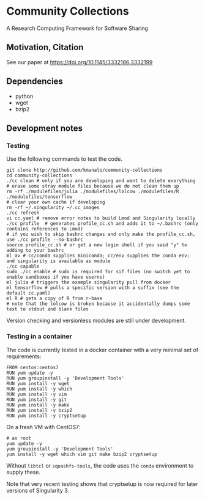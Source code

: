 # Community Collections
A Research Computing Framework for Software Sharing

## Motivation, Citation

See our paper at https://doi.org/10.1145/3332186.3332199

## Dependencies

* python
* wget
* bzip2

## Development notes

### Testing

Use the following commands to test the code.

```
git clone http://github.com/kmanalo/community-collections
cd community-collections
./cc clean # only if you are developing and want to delete everything
# erase some stray module files because we do not clean them up
rm -rf ./modulefiles/julia ./modulefiles/lolcow ./modulefiles/R ./modulefiles/tensorflow
# clear your own cache if developing
rm -rf ~/.singularity ~/.cc_images 
./cc refresh
vi cc.yaml # remove error notes to build Lmod and Singularity locally
./cc profile  # generates profile_cc.sh and adds it to ~/.bashrc (only contains references to Lmod)
# if you wish to skip bashrc changes and only make the profile_cc.sh, use ./cc profile --no-bashrc
source profile_cc.sh # or get a new login shell if you said "y" to adding to your bashrc
ml av # cc/conda supplies miniconda; cc/env supplies the conda env; and singularity is available as module
./cc capable
sudo ./cc enable # sudo is required for sif files (no switch yet to enable sandboxes if you have userns)
ml julia # triggers the example singularity pull from docker
ml tensorflow # pulls a specific version with a suffix (see the default cc.yaml)
ml R # gets a copy of R from r-base
# note that the lolcow is broken because it accidentally dumps some text to stdout and blank files
```

Version checking and versionless modules are still under development.

### Testing in a container

The code is currently tested in a docker container with a very minimal set of requirements:

```
FROM centos:centos7
RUN yum update -y
RUN yum groupinstall -y 'Development Tools'
RUN yum install -y wget
RUN yum install -y which
RUN yum install -y vim
RUN yum install -y git
RUN yum install -y make
RUN yum install -y bzip2
RUN yum install -y cryptsetup
```

On a fresh VM with CentOS7:

```
# as root
yum update -y
yum groupinstall -y 'Development Tools'
yum install -y wget which vim git make bzip2 cryptsetup
```

Without `libtcl` or `squashfs-tools`, the code uses the `conda` environment to supply these. 

Note that very recent testing shows that cryptsetup is now required for later versions of Singularity 3.
